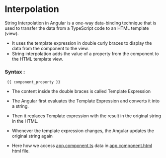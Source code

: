 # Interpolation

String Interpolation in Angular is a one-way data-binding technique that is used to transfer the data from a TypeScript code to an HTML template (view).

- It uses the template expression in double curly braces to display the data from the component to the view. 
- String interpolation adds the value of a property from the component to the HTML template view.

### Syntax : 
     {{ component_property }}   
     

- The content inside the double braces is called Template Expression <br>
- The Angular first evaluates the Template Expression and converts it into a string. 
- Then it replaces Template expression with the result in the original string in the HTML. 
- Whenever the template expression changes, the Angular updates the original string again

- Here how we access [app.component.ts](https://github.com/Girish-GAP/Angular/blob/main/Interpolation/src_Interpolation/app/new-comp/new-comp.component.ts) data
in [app.component.html](https://github.com/Girish-GAP/Angular/blob/main/Interpolation/src_Interpolation/app/new-comp/new-comp.component.html) html file.

<br>

